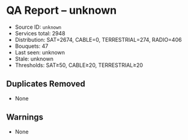 # QA Report – unknown

- Source ID: `unknown`
- Services total: 2948
- Distribution: SAT=2674, CABLE=0, TERRESTRIAL=274, RADIO=406
- Bouquets: 47
- Last seen: unknown
- Stale: unknown
- Thresholds: SAT≥50, CABLE≥20, TERRESTRIAL≥20

## Duplicates Removed
- None

## Warnings
- None
